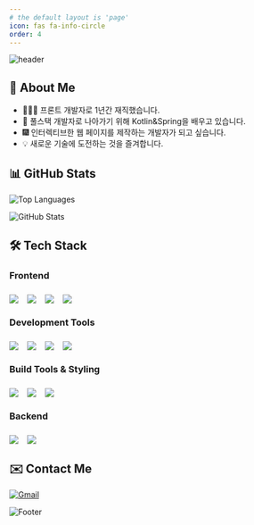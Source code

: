 ```yaml
---
# the default layout is 'page'
icon: fas fa-info-circle
order: 4
---
```


![header](https://capsule-render.vercel.app/api?type=waving&color=timeGradient&height=250&section=header&text=Welcome%20JungWoo's%20GitHub&fontSize=40)

## 👋 About Me
- 👨🏻‍💻 프론트 개발자로 1년간 재직했습니다.
- 📝 풀스택 개발자로 나아가기 위해 Kotlin&Spring을 배우고 있습니다.
- 🎆 인터렉티브한 웹 페이지를 제작하는 개발자가 되고 싶습니다.
- 💡 새로운 기술에 도전하는 것을 즐겨합니다.

## 📊 GitHub Stats

![Top Languages](https://github-readme-stats.vercel.app/api/top-langs/?username=wldnr1208&layout=compact&theme=radical)

![GitHub Stats](https://github-readme-stats.vercel.app/api?username=wldnr1208&show_icons=true&theme=dracula)

## 🛠 Tech Stack

### Frontend
<div style="display: flex; gap: 1rem; margin: 1.5rem 0;">
    <img src="https://img.shields.io/badge/react-61DAFB?style=for-the-badge&logo=react&logoColor=black"/>
    <img src="https://img.shields.io/badge/typescript-3178C6?style=for-the-badge&logo=typescript&logoColor=black"/>
    <img src="https://img.shields.io/badge/nextdotjs-000000?style=for-the-badge&logo=nextdotjs&logoColor=white"/>
    <img src="https://img.shields.io/badge/redux-764ABC?style=for-the-badge&logo=redux&logoColor=white"/>
</div>

### Development Tools
<div style="display: flex; gap: 1rem; margin: 1.5rem 0;">
    <img src="https://img.shields.io/badge/axios-F36633?style=for-the-badge&logo=axios&logoColor=white"/>
    <img src="https://img.shields.io/badge/yarn-FFB3C7?style=for-the-badge&logo=yarn&logoColor=white"/>
    <img src="https://img.shields.io/badge/reactrouter-CA4245?style=for-the-badge&logo=reactrouter&logoColor=white"/>
    <img src="https://img.shields.io/badge/dotenv-ECD53F?style=for-the-badge&logo=dotenv&logoColor=white"/>
</div>

### Build Tools & Styling
<div style="display: flex; gap: 1rem; margin: 1.5rem 0;">
    <img src="https://img.shields.io/badge/babel-F9DC3E?style=for-the-badge&logo=babel&logoColor=white"/>
    <img src="https://img.shields.io/badge/tailwindcss-06B6D4?style=for-the-badge&logo=tailwindcss&logoColor=white"/>
    <img src="https://img.shields.io/badge/styledcomponents-DB7093?style=for-the-badge&logo=styledcomponents&logoColor=white"/>
</div>

### Backend
<div style="display: flex; gap: 1rem; margin: 1.5rem 0;">
    <img src="https://img.shields.io/badge/JAVA-007396?style=for-the-badge&logo=java&logoColor=white"/>
    <img src="https://img.shields.io/badge/Spring-6DB33F?style=for-the-badge&logo=spring&logoColor=white"/>
</div>

## ✉️ Contact Me
[![Gmail](https://img.shields.io/badge/Gmail-d14836?style=flat-square&logo=Gmail&logoColor=white&link=mailto:jw1208159@gmail.com)](mailto:wldnr1208159@gmail.com)

![Footer](https://capsule-render.vercel.app/api?type=waving&color=timeGradient&height=150&section=footer)